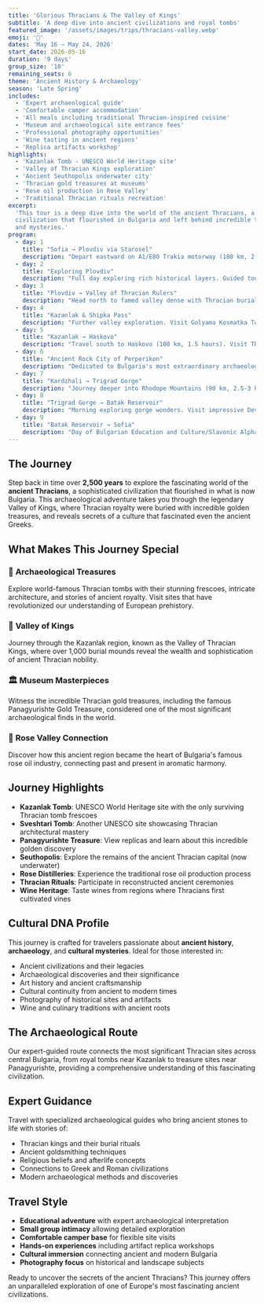 ```yaml
---
title: 'Glorious Thracians & The Valley of Kings'
subtitle: 'A deep dive into ancient civilizations and royal tombs'
featured_image: '/assets/images/trips/thracians-valley.webp'
emoji: '🏺'
dates: 'May 16 – May 24, 2026'
start_date: 2026-05-16
duration: '9 days'
group_size: '10'
remaining_seats: 6
theme: 'Ancient History & Archaeology'
season: 'Late Spring'
includes:
  - 'Expert archaeological guide'
  - 'Comfortable camper accommodation'
  - 'All meals including traditional Thracian-inspired cuisine'
  - 'Museum and archaeological site entrance fees'
  - 'Professional photography opportunities'
  - 'Wine tasting in ancient regions'
  - 'Replica artifacts workshop'
highlights:
  - 'Kazanlak Tomb - UNESCO World Heritage site'
  - 'Valley of Thracian Kings exploration'
  - 'Ancient Seuthopolis underwater city'
  - 'Thracian gold treasures at museums'
  - 'Rose oil production in Rose Valley'
  - 'Traditional Thracian rituals recreation'
excerpt:
  'This tour is a deep dive into the world of the ancient Thracians, a
  civilization that flourished in Bulgaria and left behind incredible treasures
  and mysteries.'
program:
  - day: 1
    title: "Sofia → Plovdiv via Starosel"
    description: "Depart eastward on A1/E80 Trakia motorway (180 km, 2.5-3 hours). First stop: Thracian Cult Complex at Starosel - massive temple-tomb, largest of its kind in Balkans. Continue to Plovdiv, one of Europe's oldest continuously inhabited cities. Overnight: Glamping & Motel Alliance, Plovdiv."
  - day: 2
    title: "Exploring Plovdiv"
    description: "Full day exploring rich historical layers. Guided tour through cobbled Old Town streets, beautifully restored Revival-era houses. Visit stunningly preserved Roman Theatre (still used for performances), ancient Roman Stadium beneath pedestrian street, vibrant bohemian Kapana district with craft shops, cafes, galleries. Overnight: Glamping & Motel Alliance."
  - day: 3
    title: "Plovdiv → Valley of Thracian Rulers"
    description: "Head north to famed valley dense with Thracian burial mounds (100 km, 2 hours). Main highlight: UNESCO World Heritage Thracian Tomb of Kazanlak. Visit exact replica showcasing breathtaking artistry (original sealed for protection). Include nearby Museum of Roses. Overnight: Alba Camping, Skobelevo - heart of valley."
  - day: 4
    title: "Kazanlak & Shipka Pass"
    description: "Further valley exploration. Visit Golyama Kosmatka Tomb - burial place of great Thracian king Seuthes III (visitors can enter actual tomb structure). Scenic drive up Balkan Mountains to Shipka Memorial Church - stunning gold-domed Russian Orthodox church commemorating Russo-Turkish War 1877-78. Overnight: Alba Camping."
  - day: 5
    title: "Kazanlak → Haskovo"
    description: "Travel south to Haskovo (100 km, 1.5 hours). Visit Thracian Tomb of Alexandrovo (discovered 2000) famous for unique vivid hunting scene frescoes. Adjacent Museum of Thracian Art in Eastern Rhodopes features exact tomb replica and beautifully curated Thracian artifacts. Overnight: Alexandrovo Camping, Haskovo."
  - day: 6
    title: "Ancient Rock City of Perperikon"
    description: "Dedicated to Bulgaria's most extraordinary archaeological site (120 km, 2.5 hours). Perperikon - carved from massive rocky hill in Eastern Rhodopes, served as fortress, palace, sanctuary for millennia. Believed location of long-lost Temple of Dionysus. Explore acropolis, palace-sanctuary, rock-hewn streets. Overnight: Camping Arda, near Kardzhali."
  - day: 7
    title: "Kardzhali → Trigrad Gorge"
    description: "Journey deeper into Rhodope Mountains (90 km, 2.5-3 hours). Stop at Stone Mushrooms near Beli Plast - unique erosion-sculpted rock formations. Spectacular scenic drive through dramatic Rhodope landscapes to Trigrad Gorge - narrow canyon with towering marble cliffs. Overnight: Permission-based guesthouse parking, Trigrad."
  - day: 8
    title: "Trigrad Gorge → Batak Reservoir"
    description: "Morning exploring gorge wonders. Visit impressive Devil's Throat Cave where massive underground river plunges 42 meters (steeped in Orpheus and Eurydice mythology). Nearby Yagodinska Cave - one of Bulgaria's longest and most beautiful. Afternoon drive to picturesque Batak Reservoir (60 km, 1.5 hours). Overnight: Eco Camping Batak."
  - day: 9
    title: "Batak Reservoir → Sofia"
    description: "Day of Bulgarian Education and Culture/Slavonic Alphabet - major national holiday celebrating Cyrillic script creation. Relaxed morning by lake, then return journey to Sofia (140 km, 2-2.5 hours). Notice festive atmosphere in towns celebrating. Tour concludes at Aleksander Nevski Cathedral."
---
```


## The Journey

Step back in time over **2,500 years** to explore the fascinating world of the
**ancient Thracians**, a sophisticated civilization that flourished in what is
now Bulgaria. This archaeological adventure takes you through the legendary
Valley of Kings, where Thracian royalty were buried with incredible golden
treasures, and reveals secrets of a culture that fascinated even the ancient
Greeks.

## What Makes This Journey Special

### 🏺 **Archaeological Treasures**

Explore world-famous Thracian tombs with their stunning frescoes, intricate
architecture, and stories of ancient royalty. Visit sites that have
revolutionized our understanding of European prehistory.

### 👑 **Valley of Kings**

Journey through the Kazanlak region, known as the Valley of Thracian Kings,
where over 1,000 burial mounds reveal the wealth and sophistication of ancient
Thracian nobility.

### 🏛️ **Museum Masterpieces**

Witness the incredible Thracian gold treasures, including the famous
Panagyurishte Gold Treasure, considered one of the most significant
archaeological finds in the world.

### 🌹 **Rose Valley Connection**

Discover how this ancient region became the heart of Bulgaria's famous rose oil
industry, connecting past and present in aromatic harmony.

## Journey Highlights

- **Kazanlak Tomb**: UNESCO World Heritage site with the only surviving Thracian
  tomb frescoes
- **Sveshtari Tomb**: Another UNESCO site showcasing Thracian architectural
  mastery
- **Panagyurishte Treasure**: View replicas and learn about this incredible
  golden discovery
- **Seuthopolis**: Explore the remains of the ancient Thracian capital (now
  underwater)
- **Rose Distilleries**: Experience the traditional rose oil production process
- **Thracian Rituals**: Participate in reconstructed ancient ceremonies
- **Wine Heritage**: Taste wines from regions where Thracians first cultivated
  vines

## Cultural DNA Profile

This journey is crafted for travelers passionate about **ancient history**,
**archaeology**, and **cultural mysteries**. Ideal for those interested in:

- Ancient civilizations and their legacies
- Archaeological discoveries and their significance
- Art history and ancient craftsmanship
- Cultural continuity from ancient to modern times
- Photography of historical sites and artifacts
- Wine and culinary traditions with ancient roots

## The Archaeological Route

Our expert-guided route connects the most significant Thracian sites across
central Bulgaria, from royal tombs near Kazanlak to treasure sites near
Panagyurishte, providing a comprehensive understanding of this fascinating
civilization.

## Expert Guidance

Travel with specialized archaeological guides who bring ancient stones to life
with stories of:

- Thracian kings and their burial rituals
- Ancient goldsmithing techniques
- Religious beliefs and afterlife concepts
- Connections to Greek and Roman civilizations
- Modern archaeological methods and discoveries

## Travel Style

- **Educational adventure** with expert archaeological interpretation
- **Small group intimacy** allowing detailed exploration
- **Comfortable camper base** for flexible site visits
- **Hands-on experiences** including artifact replica workshops
- **Cultural immersion** connecting ancient and modern Bulgaria
- **Photography focus** on historical and landscape subjects

Ready to uncover the secrets of the ancient Thracians? This journey offers an
unparalleled exploration of one of Europe's most fascinating ancient
civilizations.
